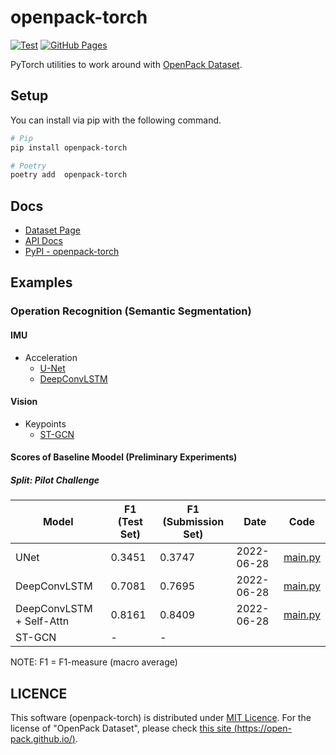 # openpack-torch

[![Test](https://github.com/open-pack/openpack-torch/actions/workflows/test.yaml/badge.svg)](https://github.com/open-pack/openpack-torch/actions/workflows/test.yaml)
[![GitHub Pages](https://github.com/open-pack/openpack-torch/actions/workflows/deploy-docs.yaml/badge.svg)](https://github.com/open-pack/openpack-torch/actions/workflows/deploy-docs.yaml)

PyTorch utilities to work around with [OpenPack Dataset](https://open-pack.github.io/).

## Setup

You can install via pip with the following command.

```bash
# Pip
pip install openpack-torch

# Poetry
poetry add  openpack-torch
```

## Docs

- [Dataset Page](https://open-pack.github.io/)
- [API Docs](https://open-pack.github.io/openpack-torch/openpack_torch)
- [PyPI - openpack-torch](https://pypi.org/project/openpack-torch/)

## Examples

### Operation Recognition (Semantic Segmentation)

#### IMU

- Acceleration
  - [U-Net](./examples/unet/)
  - [DeepConvLSTM](./examples/deep-conv-lstm/)

#### Vision

- Keypoints
  - [ST-GCN](./examples/st-gcn)

#### Scores of Baseline Moodel (Preliminary Experiments)

##### Split: Pilot Challenge

| Model                    | F1 (Test Set) | F1 (Submission Set) | Date       | Code |
|--------------------------|---------------|---------------------|------------|------|
| UNet                     | 0.3451        | 0.3747              | 2022-06-28 | [main.py](./examples/unet/main.py) |
| DeepConvLSTM             | 0.7081        | 0.7695              | 2022-06-28 | [main.py](./examples/deep-conv-lstm/main.py) |
| DeepConvLSTM + Self-Attn | 0.8161        | 0.8409              | 2022-06-28 | [main.py](./examples/deep-conv-lstm/main_self_attention.py) |
| ST-GCN                   | -             | -                   |            |      |

NOTE: F1 = F1-measure (macro average)

## LICENCE

This software (openpack-torch) is distributed under [MIT Licence](./LICENSE).
For the license of "OpenPack Dataset", please check [this site (https://open-pack.github.io/)](https://open-pack.github.io/).
